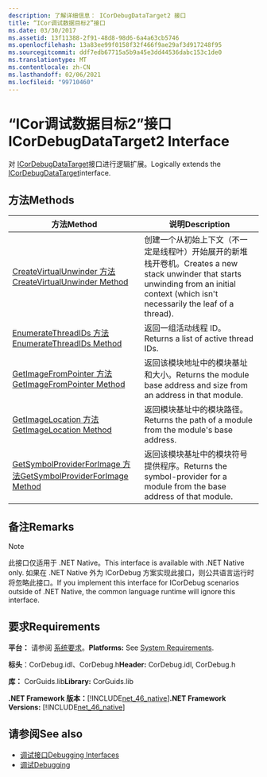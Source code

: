 ```yaml
---
description: 了解详细信息： ICorDebugDataTarget2 接口
title: “ICor调试数据目标2”接口
ms.date: 03/30/2017
ms.assetid: 13f11388-2f91-48d8-98d6-6a4a63cb5746
ms.openlocfilehash: 13a83ee99f0158f32f466f9ae29af3d917248f95
ms.sourcegitcommit: ddf7edb67715a5b9a45e3dd44536dabc153c1de0
ms.translationtype: MT
ms.contentlocale: zh-CN
ms.lasthandoff: 02/06/2021
ms.locfileid: "99710460"
---
```

# <a name="icordebugdatatarget2-interface"></a><span data-ttu-id="f6b1d-103">“ICor调试数据目标2”接口</span><span class="sxs-lookup"><span data-stu-id="f6b1d-103">ICorDebugDataTarget2 Interface</span></span>

<span data-ttu-id="f6b1d-104">对 [ICorDebugDataTarget](icordebugdatatarget-interface.md)接口进行逻辑扩展。</span><span class="sxs-lookup"><span data-stu-id="f6b1d-104">Logically extends the [ICorDebugDataTarget](icordebugdatatarget-interface.md)interface.</span></span>  
  
## <a name="methods"></a><span data-ttu-id="f6b1d-105">方法</span><span class="sxs-lookup"><span data-stu-id="f6b1d-105">Methods</span></span>  
  
|<span data-ttu-id="f6b1d-106">方法</span><span class="sxs-lookup"><span data-stu-id="f6b1d-106">Method</span></span>|<span data-ttu-id="f6b1d-107">说明</span><span class="sxs-lookup"><span data-stu-id="f6b1d-107">Description</span></span>|  
|------------|-----------------|  
|[<span data-ttu-id="f6b1d-108">CreateVirtualUnwinder 方法</span><span class="sxs-lookup"><span data-stu-id="f6b1d-108">CreateVirtualUnwinder Method</span></span>](icordebugdatatarget2-createvirtualunwinder-method.md)|<span data-ttu-id="f6b1d-109">创建一个从初始上下文（不一定是线程叶）开始展开的新堆栈开卷机。</span><span class="sxs-lookup"><span data-stu-id="f6b1d-109">Creates a new stack unwinder that starts unwinding from an initial context (which isn't necessarily the leaf of a thread).</span></span>|  
|[<span data-ttu-id="f6b1d-110">EnumerateThreadIDs 方法</span><span class="sxs-lookup"><span data-stu-id="f6b1d-110">EnumerateThreadIDs Method</span></span>](icordebugdatatarget2-enumeratethreadids-method.md)|<span data-ttu-id="f6b1d-111">返回一组活动线程 ID。</span><span class="sxs-lookup"><span data-stu-id="f6b1d-111">Returns a list of active thread IDs.</span></span>|  
|[<span data-ttu-id="f6b1d-112">GetImageFromPointer 方法</span><span class="sxs-lookup"><span data-stu-id="f6b1d-112">GetImageFromPointer Method</span></span>](icordebugdatatarget2-getimagefrompointer-method.md)|<span data-ttu-id="f6b1d-113">返回该模块地址中的模块基址和大小。</span><span class="sxs-lookup"><span data-stu-id="f6b1d-113">Returns the module base address and size from an address in that module.</span></span>|  
|[<span data-ttu-id="f6b1d-114">GetImageLocation 方法</span><span class="sxs-lookup"><span data-stu-id="f6b1d-114">GetImageLocation Method</span></span>](icordebugdatatarget2-getimagelocation-method.md)|<span data-ttu-id="f6b1d-115">返回模块基址中的模块路径。</span><span class="sxs-lookup"><span data-stu-id="f6b1d-115">Returns the path of a module from the module's base address.</span></span>|  
|[<span data-ttu-id="f6b1d-116">GetSymbolProviderForImage 方法</span><span class="sxs-lookup"><span data-stu-id="f6b1d-116">GetSymbolProviderForImage Method</span></span>](icordebugdatatarget2-getsymbolproviderforimage-method.md)|<span data-ttu-id="f6b1d-117">返回该模块基址中的模块符号提供程序。</span><span class="sxs-lookup"><span data-stu-id="f6b1d-117">Returns the symbol-provider for a module from the base address of that module.</span></span>|  
  
## <a name="remarks"></a><span data-ttu-id="f6b1d-118">备注</span><span class="sxs-lookup"><span data-stu-id="f6b1d-118">Remarks</span></span>  
  
> [!NOTE]
> <span data-ttu-id="f6b1d-119">此接口仅适用于 .NET Native。</span><span class="sxs-lookup"><span data-stu-id="f6b1d-119">This interface is available with .NET Native only.</span></span> <span data-ttu-id="f6b1d-120">如果在 .NET Native 外为 ICorDebug 方案实现此接口，则公共语言运行时将忽略此接口。</span><span class="sxs-lookup"><span data-stu-id="f6b1d-120">If you implement this interface for ICorDebug scenarios outside of .NET Native, the common language runtime will ignore this interface.</span></span>  
  
## <a name="requirements"></a><span data-ttu-id="f6b1d-121">要求</span><span class="sxs-lookup"><span data-stu-id="f6b1d-121">Requirements</span></span>  

 <span data-ttu-id="f6b1d-122">**平台：** 请参阅 [系统要求](../../get-started/system-requirements.md)。</span><span class="sxs-lookup"><span data-stu-id="f6b1d-122">**Platforms:** See [System Requirements](../../get-started/system-requirements.md).</span></span>  
  
 <span data-ttu-id="f6b1d-123">**标头**：CorDebug.idl、CorDebug.h</span><span class="sxs-lookup"><span data-stu-id="f6b1d-123">**Header:** CorDebug.idl, CorDebug.h</span></span>  
  
 <span data-ttu-id="f6b1d-124">**库：** CorGuids.lib</span><span class="sxs-lookup"><span data-stu-id="f6b1d-124">**Library:** CorGuids.lib</span></span>  
  
 <span data-ttu-id="f6b1d-125">**.NET Framework 版本：**[!INCLUDE[net_46_native](../../../../includes/net-46-native-md.md)]</span><span class="sxs-lookup"><span data-stu-id="f6b1d-125">**.NET Framework Versions:** [!INCLUDE[net_46_native](../../../../includes/net-46-native-md.md)]</span></span>  
  
## <a name="see-also"></a><span data-ttu-id="f6b1d-126">请参阅</span><span class="sxs-lookup"><span data-stu-id="f6b1d-126">See also</span></span>

- [<span data-ttu-id="f6b1d-127">调试接口</span><span class="sxs-lookup"><span data-stu-id="f6b1d-127">Debugging Interfaces</span></span>](debugging-interfaces.md)
- [<span data-ttu-id="f6b1d-128">调试</span><span class="sxs-lookup"><span data-stu-id="f6b1d-128">Debugging</span></span>](index.md)
